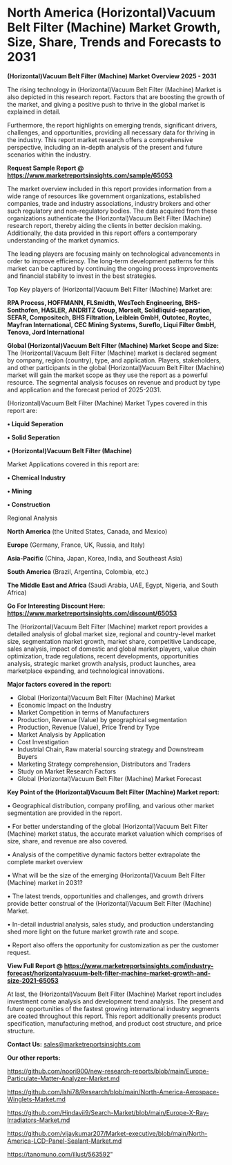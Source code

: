 # North America (Horizontal)Vacuum Belt Filter (Machine) Market Growth, Size, Share, Trends and Forecasts to 2031

<Strong> (Horizontal)Vacuum Belt Filter (Machine) Market Overview 2025 - 2031</strong>

The rising technology in (Horizontal)Vacuum Belt Filter (Machine) Market is also depicted in this research report. Factors that are boosting the growth of the market, and giving a positive push to thrive in the global market is explained in detail.

Furthermore, the report highlights on emerging trends, significant drivers, challenges, and opportunities, providing all necessary data for thriving in the industry. This report market research offers a comprehensive perspective, including an in-depth analysis of the present and future scenarios within the industry.

<strong>Request Sample Report @ <a href=https://www.marketreportsinsights.com/sample/65053>https://www.marketreportsinsights.com/sample/65053</a></strong>

The market overview included in this report provides information from a wide range of resources like government organizations, established companies, trade and industry associations, industry brokers and other such regulatory and non-regulatory bodies. The data acquired from these organizations authenticate the (Horizontal)Vacuum Belt Filter (Machine) research report, thereby aiding the clients in better decision making. Additionally, the data provided in this report offers a contemporary understanding of the market dynamics.

The leading players are focusing mainly on technological advancements in order to improve efficiency. The long-term development patterns for this market can be captured by continuing the ongoing process improvements and financial stability to invest in the best strategies.

Top Key players of (Horizontal)Vacuum Belt Filter (Machine) Market are:

<strong>RPA Process, HOFFMANN, FLSmidth, WesTech Engineering, BHS-Sonthofen, HASLER, ANDRITZ Group, Morselt, Solidliquid-separation, SEFAR, Compositech, BHS Filtration, Leiblein GmbH, Outotec, Roytec, Mayfran International, CEC Mining Systems, Sureflo, Liqui Filter GmbH, Tenova, Jord International</strong>

<strong><b>Global (Horizontal)Vacuum Belt Filter (Machine) Market Scope and Size:</b></strong>
The (Horizontal)Vacuum Belt Filter (Machine) market is declared segment by company, region (country), type, and application. Players, stakeholders, and other participants in the global (Horizontal)Vacuum Belt Filter (Machine) market will gain the market scope as they use the report as a powerful resource. The segmental analysis focuses on revenue and product by type and application and the forecast period of 2025-2031.

(Horizontal)Vacuum Belt Filter (Machine) Market Types covered in this report are:

<strong>• Liquid Seperation

• Solid Seperation

• (Horizontal)Vacuum Belt Filter (Machine)</strong>

Market Applications covered in this report are:

<strong>• Chemical Industry

• Mining

• Construction</strong> 

Regional Analysis

<strong>North America</strong> (the United States, Canada, and Mexico)

<strong>Europe</strong> (Germany, France, UK, Russia, and Italy)

<strong>Asia-Pacific</strong> (China, Japan, Korea, India, and Southeast Asia)

<strong>South America</strong> (Brazil, Argentina, Colombia, etc.)

<strong>The Middle East and Africa</strong> (Saudi Arabia, UAE, Egypt, Nigeria, and South Africa)

<strong>Go For Interesting Discount Here: <a href=https://www.marketreportsinsights.com/discount/65053>https://www.marketreportsinsights.com/discount/65053</a></strong>

The (Horizontal)Vacuum Belt Filter (Machine) market report provides a detailed analysis of global market size, regional and country-level market size, segmentation market growth, market share, competitive Landscape, sales analysis, impact of domestic and global market players, value chain optimization, trade regulations, recent developments, opportunities analysis, strategic market growth analysis, product launches, area marketplace expanding, and technological innovations.

<strong><b>Major factors covered in the report:</b></strong>
<ul>
  <li>Global (Horizontal)Vacuum Belt Filter (Machine) Market </li>
  <li>Economic Impact on the Industry</li>
  <li>Market Competition in terms of Manufacturers</li>
  <li>Production, Revenue (Value) by geographical segmentation</li>
  <li>Production, Revenue (Value), Price Trend by Type</li>
  <li>Market Analysis by Application</li>
  <li>Cost Investigation</li>
  <li>Industrial Chain, Raw material sourcing strategy and Downstream Buyers</li>
  <li>Marketing Strategy comprehension, Distributors and Traders</li>
  <li>Study on Market Research Factors</li>
  <li>Global (Horizontal)Vacuum Belt Filter (Machine) Market Forecast</li>
</ul>

<strong><b>Key Point of the (Horizontal)Vacuum Belt Filter (Machine) Market report:</b></strong>

• Geographical distribution, company profiling, and various other market segmentation are provided in the report.

• For better understanding of the global (Horizontal)Vacuum Belt Filter (Machine) market status, the accurate market valuation which comprises of size, share, and revenue are also covered.

• Analysis of the competitive dynamic factors better extrapolate the complete market overview

• What will be the size of the emerging (Horizontal)Vacuum Belt Filter (Machine) market in 2031?

• The latest trends, opportunities and challenges, and growth drivers provide better construal of the (Horizontal)Vacuum Belt Filter (Machine) Market.

• In-detail industrial analysis, sales study, and production understanding shed more light on the future market growth rate and scope.

• Report also offers the opportunity for customization as per the customer request.

<strong><b>View Full Report @ <a href=https://www.marketreportsinsights.com/industry-forecast/horizontalvacuum-belt-filter-machine-market-growth-and-size-2021-65053>https://www.marketreportsinsights.com/industry-forecast/horizontalvacuum-belt-filter-machine-market-growth-and-size-2021-65053</a></b></strong>


At last, the (Horizontal)Vacuum Belt Filter (Machine) Market report includes investment come analysis and development trend analysis. The present and future opportunities of the fastest growing international industry segments are coated throughout this report. This report additionally presents product specification, manufacturing method, and product cost structure, and price structure.

<strong>Contact Us:</strong>
sales@marketreportsinsights.com

<strong>Our other reports:</strong>

<a href=https://github.com/noori900/new-research-reports/blob/main/Europe-Particulate-Matter-Analyzer-Market.md>https://github.com/noori900/new-research-reports/blob/main/Europe-Particulate-Matter-Analyzer-Market.md</a>

<a href=https://github.com/Ishi78/Research/blob/main/North-America-Aerospace-Winglets-Market.md>https://github.com/Ishi78/Research/blob/main/North-America-Aerospace-Winglets-Market.md</a>

<a href=https://github.com/Hindavii9/Search-Market/blob/main/Europe-X-Ray-Irradiators-Market.md>https://github.com/Hindavii9/Search-Market/blob/main/Europe-X-Ray-Irradiators-Market.md</a>

<a href=https://github.com/vijaykumar207/Market-executive/blob/main/North-America-LCD-Panel-Sealant-Market.md>https://github.com/vijaykumar207/Market-executive/blob/main/North-America-LCD-Panel-Sealant-Market.md</a>

<a href=https://tanomuno.com/illust/563592>https://tanomuno.com/illust/563592</a>"
